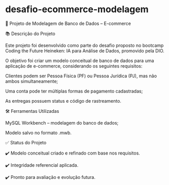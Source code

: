 # desafio-ecommerce-modelagem
🛒 Projeto de Modelagem de Banco de Dados – E-commerce


📚 Descrição do Projeto


Este projeto foi desenvolvido como parte do desafio proposto no bootcamp Coding the Future Heineken: IA para Análise de Dados, promovido pela DIO.

O objetivo foi criar um modelo conceitual de banco de dados para uma aplicação de e-commerce, considerando os seguintes requisitos:

Clientes podem ser Pessoa Física (PF) ou Pessoa Jurídica (PJ), mas não ambos simultaneamente;

Uma conta pode ter múltiplas formas de pagamento cadastradas;

As entregas possuem status e código de rastreamento.

🛠️ Ferramentas Utilizadas

MySQL Workbench – modelagem do banco de dados;

Modelo salvo no formato .mwb.

✅ Status do Projeto


✔️ Modelo conceitual criado e refinado com base nos requisitos.

✔️ Integridade referencial aplicada.

✔️ Pronto para avaliação e evolução futura.




